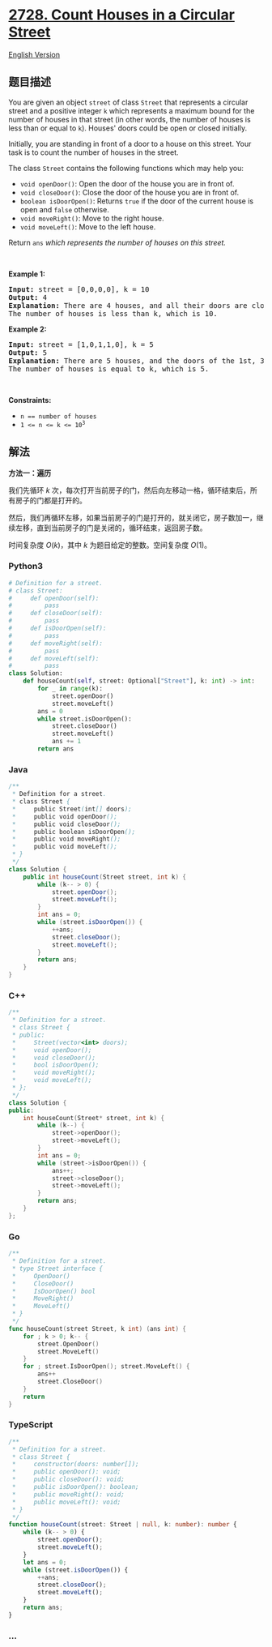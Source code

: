 # [2728. Count Houses in a Circular Street](https://leetcode.cn/problems/count-houses-in-a-circular-street)

[English Version](/solution/2700-2799/2728.Count%20Houses%20in%20a%20Circular%20Street/README_EN.md)

## 题目描述

<!-- 这里写题目描述 -->

<p>You are given an object <code>street</code> of class <code>Street</code> that represents a circular street and a positive integer <code>k</code> which represents a maximum bound for the number of houses in that street (in other words, the number of houses is less than or equal to <code>k</code>). Houses&#39; doors could be open or closed initially.</p>

<p>Initially, you are standing in front of a door to a house on this street. Your task is to count the number of houses in the street.</p>

<p>The class <code>Street</code> contains the following functions which may help you:</p>

<ul>
	<li><code>void openDoor()</code>: Open the door of the house you are in front of.</li>
	<li><code>void closeDoor()</code>: Close the door of the house you are in front of.</li>
	<li><code>boolean isDoorOpen()</code>: Returns <code>true</code> if the door of the current house is open and <code>false</code> otherwise.</li>
	<li><code>void moveRight()</code>: Move to the right house.</li>
	<li><code>void moveLeft()</code>: Move to the left house.</li>
</ul>

<p>Return <code>ans</code> <em>which represents the number of houses on this street.</em></p>

<p>&nbsp;</p>
<p><strong class="example">Example 1:</strong></p>

<pre>
<strong>Input:</strong> street = [0,0,0,0], k = 10
<strong>Output:</strong> 4
<strong>Explanation:</strong> There are 4 houses, and all their doors are closed. 
The number of houses is less than k, which is 10.</pre>

<p><strong class="example">Example 2:</strong></p>

<pre>
<strong>Input:</strong> street = [1,0,1,1,0], k = 5
<strong>Output:</strong> 5
<strong>Explanation:</strong> There are 5 houses, and the doors of the 1st, 3rd, and 4th house (moving in the right direction) are open, and the rest are closed.
The number of houses is equal to k, which is 5.
</pre>

<p>&nbsp;</p>
<p><strong>Constraints:</strong></p>

<ul>
	<li><code>n == number of houses</code></li>
	<li><code>1 &lt;= n &lt;= k &lt;= 10<sup>3</sup></code></li>
</ul>

## 解法

<!-- 这里可写通用的实现逻辑 -->

**方法一：遍历**

我们先循环 $k$ 次，每次打开当前房子的门，然后向左移动一格，循环结束后，所有房子的门都是打开的。

然后，我们再循环左移，如果当前房子的门是打开的，就关闭它，房子数加一，继续左移，直到当前房子的门是关闭的，循环结束，返回房子数。

时间复杂度 $O(k)$，其中 $k$ 为题目给定的整数。空间复杂度 $O(1)$。

<!-- tabs:start -->

### **Python3**

<!-- 这里可写当前语言的特殊实现逻辑 -->

```python
# Definition for a street.
# class Street:
#     def openDoor(self):
#         pass
#     def closeDoor(self):
#         pass
#     def isDoorOpen(self):
#         pass
#     def moveRight(self):
#         pass
#     def moveLeft(self):
#         pass
class Solution:
    def houseCount(self, street: Optional["Street"], k: int) -> int:
        for _ in range(k):
            street.openDoor()
            street.moveLeft()
        ans = 0
        while street.isDoorOpen():
            street.closeDoor()
            street.moveLeft()
            ans += 1
        return ans
```

### **Java**

<!-- 这里可写当前语言的特殊实现逻辑 -->

```java
/**
 * Definition for a street.
 * class Street {
 *     public Street(int[] doors);
 *     public void openDoor();
 *     public void closeDoor();
 *     public boolean isDoorOpen();
 *     public void moveRight();
 *     public void moveLeft();
 * }
 */
class Solution {
    public int houseCount(Street street, int k) {
        while (k-- > 0) {
            street.openDoor();
            street.moveLeft();
        }
        int ans = 0;
        while (street.isDoorOpen()) {
            ++ans;
            street.closeDoor();
            street.moveLeft();
        }
        return ans;
    }
}
```

### **C++**

```cpp
/**
 * Definition for a street.
 * class Street {
 * public:
 *     Street(vector<int> doors);
 *     void openDoor();
 *     void closeDoor();
 *     bool isDoorOpen();
 *     void moveRight();
 *     void moveLeft();
 * };
 */
class Solution {
public:
    int houseCount(Street* street, int k) {
        while (k--) {
            street->openDoor();
            street->moveLeft();
        }
        int ans = 0;
        while (street->isDoorOpen()) {
            ans++;
            street->closeDoor();
            street->moveLeft();
        }
        return ans;
    }
};
```

### **Go**

```go
/**
 * Definition for a street.
 * type Street interface {
 *     OpenDoor()
 *     CloseDoor()
 *     IsDoorOpen() bool
 *     MoveRight()
 *     MoveLeft()
 * }
 */
func houseCount(street Street, k int) (ans int) {
	for ; k > 0; k-- {
		street.OpenDoor()
		street.MoveLeft()
	}
	for ; street.IsDoorOpen(); street.MoveLeft() {
		ans++
		street.CloseDoor()
	}
	return
}
```

### **TypeScript**

```ts
/**
 * Definition for a street.
 * class Street {
 *     constructor(doors: number[]);
 *     public openDoor(): void;
 *     public closeDoor(): void;
 *     public isDoorOpen(): boolean;
 *     public moveRight(): void;
 *     public moveLeft(): void;
 * }
 */
function houseCount(street: Street | null, k: number): number {
    while (k-- > 0) {
        street.openDoor();
        street.moveLeft();
    }
    let ans = 0;
    while (street.isDoorOpen()) {
        ++ans;
        street.closeDoor();
        street.moveLeft();
    }
    return ans;
}
```

### **...**

```

```

<!-- tabs:end -->
